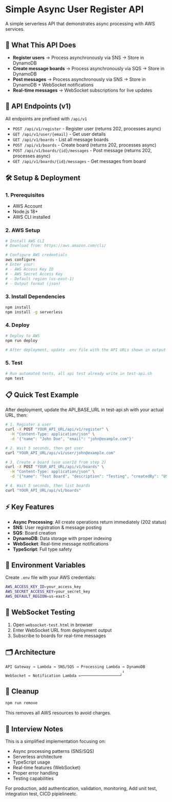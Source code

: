 # Simple Async User Register API

A simple serverless API that demonstrates async processing with AWS services.

## 🎯 What This API Does

- **Register users** → Process asynchronously via SNS → Store in DynamoDB  
- **Create message boards** → Process asynchronously via SQS → Store in DynamoDB
- **Post messages** → Process asynchronously via SNS → Store in DynamoDB + WebSocket notifications
- **Real-time messages** → WebSocket subscriptions for live updates

## 🚀 API Endpoints (v1)

All endpoints are prefixed with `/api/v1`

- `POST /api/v1/register` - Register user (returns 202, processes async)
- `GET /api/v1/user/{email}` - Get user details  
- `GET /api/v1/boards` - List all message boards
- `POST /api/v1/boards` - Create board (returns 202, processes async)
- `POST /api/v1/boards/{id}/messages` - Post message (returns 202, processes async)
- `GET /api/v1/boards/{id}/messages` - Get messages from board

## 🛠️ Setup & Deployment

### 1. Prerequisites
- AWS Account
- Node.js 18+
- AWS CLI installed

### 2. AWS Setup
```bash
# Install AWS CLI
# Download from: https://aws.amazon.com/cli/

# Configure AWS credentials
aws configure
# Enter your:
# - AWS Access Key ID
# - AWS Secret Access Key  
# - Default region (us-east-1)
# - Output format (json)
```

### 3. Install Dependencies
```bash
npm install
npm install -g serverless
```

### 4. Deploy
```bash
# Deploy to AWS
npm run deploy

# After deployment, update .env file with the API URLs shown in output
```

### 5. Test
```bash
# Run automated tests, all api test already write in test-api.sh
npm test
```

## 📋 Quick Test Example

After deployment, update the API_BASE_URL in test-api.sh with your actual URL, then:

```bash
# 1. Register a user
curl -X POST "YOUR_API_URL/api/v1/register" \
  -H "Content-Type: application/json" \
  -d '{"name": "John Doe", "email": "john@example.com"}'

# 2. Wait 5 seconds, then get user
curl "YOUR_API_URL/api/v1/user/john@example.com"

# 3. Create a board (use userId from step 2)
curl -X POST "YOUR_API_URL/api/v1/boards" \
  -H "Content-Type: application/json" \
  -d '{"name": "Test Board", "description": "Testing", "createdBy": "USER_ID"}'

# 4. Wait 5 seconds, then list boards
curl "YOUR_API_URL/api/v1/boards"
```

## ⚡ Key Features

- **Async Processing**: All create operations return immediately (202 status)
- **SNS**: User registration & message posting
- **SQS**: Board creation  
- **DynamoDB**: Data storage with proper indexing
- **WebSocket**: Real-time message notifications
- **TypeScript**: Full type safety

## 🔧 Environment Variables

Create `.env` file with your AWS credentials:
```bash
AWS_ACCESS_KEY_ID=your_access_key
AWS_SECRET_ACCESS_KEY=your_secret_key
AWS_DEFAULT_REGION=us-east-1
```

## 🧪 WebSocket Testing

1. Open `websocket-test.html` in browser
2. Enter WebSocket URL from deployment output
3. Subscribe to boards for real-time messages

## 🗂️ Architecture

```
API Gateway → Lambda → SNS/SQS → Processing Lambda → DynamoDB
                                                   ↓
WebSocket ← Notification Lambda ←─────────────────┘
```

## 🧹 Cleanup

```bash
npm run remove
```

This removes all AWS resources to avoid charges.

## 📝 Interview Notes

This is a simplified implementation focusing on:
- Async processing patterns (SNS/SQS)
- Serverless architecture
- TypeScript usage
- Real-time features (WebSocket)
- Proper error handling
- Testing capabilities

For production, add authentication, validation, monitoring, Add unit test, integration test, CICD pipielineetc.
